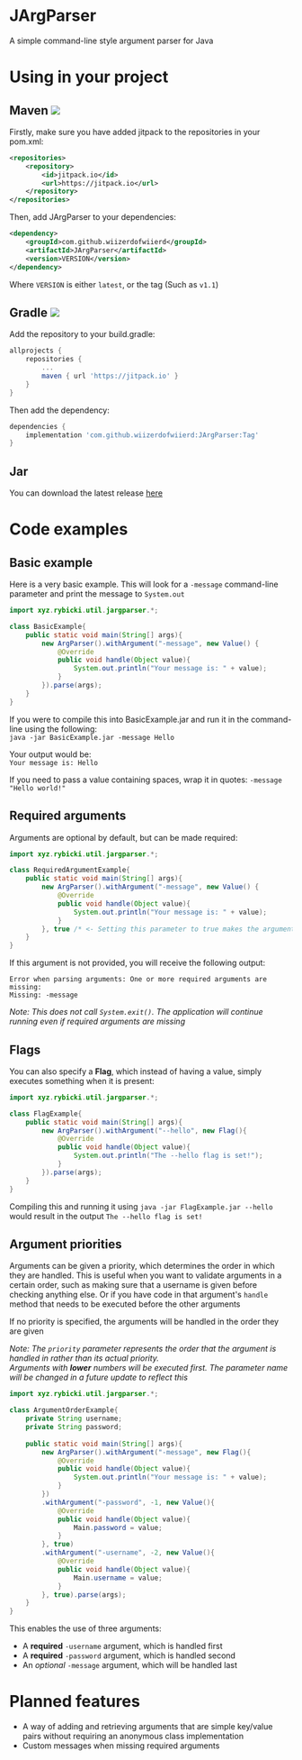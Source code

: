 # JArgParser
 A simple command-line style argument parser for Java

# Using in your project
## Maven [![](https://jitpack.io/v/wiizerdofwiierd/JArgParser.svg)](https://jitpack.io/#wiizerdofwiierd/JArgParser)
Firstly, make sure you have added jitpack to the repositories in your pom.xml:
```xml
<repositories>
    <repository>
        <id>jitpack.io</id>
        <url>https://jitpack.io</url>
    </repository>
</repositories>
```

Then, add JArgParser to your dependencies:
```xml
<dependency>
    <groupId>com.github.wiizerdofwiierd</groupId>
    <artifactId>JArgParser</artifactId>
    <version>VERSION</version>
</dependency>
```
Where `VERSION` is either `latest`, or the tag (Such as `v1.1`)

## Gradle [![](https://jitpack.io/v/wiizerdofwiierd/JArgParser.svg)](https://jitpack.io/#wiizerdofwiierd/JArgParser)
Add the repository to your build.gradle:
```gradle
allprojects {
    repositories {
        ...
        maven { url 'https://jitpack.io' }
    }
}
```
Then add the dependency:
```gradle
dependencies {
    implementation 'com.github.wiizerdofwiierd:JArgParser:Tag'
}
```

## Jar
You can download the latest release [here](https://github.com/wiizerdofwiierd/JArgParser/releases/latest) 

# Code examples
## Basic example
Here is a very basic example. This will look for a `-message` command-line parameter and print the message to `System.out`
```java
import xyz.rybicki.util.jargparser.*;

class BasicExample{
    public static void main(String[] args){
        new ArgParser().withArgument("-message", new Value() {
            @Override
            public void handle(Object value){
                System.out.println("Your message is: " + value);
            }
        }).parse(args);
    }
}
```
If you were to compile this into BasicExample.jar and run it in the command-line using the following:  
`java -jar BasicExample.jar -message Hello`

Your output would be:  
`Your message is: Hello`

If you need to pass a value containing spaces, wrap it in quotes: `-message "Hello world!"`

## Required arguments
Arguments are optional by default, but can be made required:
```java
import xyz.rybicki.util.jargparser.*;

class RequiredArgumentExample{
    public static void main(String[] args){
        new ArgParser().withArgument("-message", new Value() {
            @Override
            public void handle(Object value){
                System.out.println("Your message is: " + value);
            }
        }, true /* <- Setting this parameter to true makes the argument required */).parse(args);
    }
}
```
If this argument is not provided, you will receive the following output:
```
Error when parsing arguments: One or more required arguments are missing:
Missing: -message
```
*Note: This does not call `System.exit()`. The application will continue running even if required arguments are missing*

## Flags
You can also specify a **Flag**, which instead of having a value, simply executes something when it is present:
```java
import xyz.rybicki.util.jargparser.*;

class FlagExample{
    public static void main(String[] args){
        new ArgParser().withArgument("--hello", new Flag(){
            @Override
            public void handle(Object value){
                System.out.println("The --hello flag is set!");
            }
        }).parse(args);
    }
}
```
Compiling this and running it using `java -jar FlagExample.jar --hello` would result in the output `The --hello flag is set!`

## Argument priorities
Arguments can be given a priority, which determines the order in which they are handled. This is useful when you want to validate arguments in a certain order, such as making sure that a username is given before checking anything else. Or if you have code in that argument's `handle` method that needs to be executed before the other arguments

If no priority is specified, the arguments will be handled in the order they are given  

*Note: The `priority` parameter represents the order that the argument is handled in rather than its actual priority.  
Arguments with **lower** numbers will be executed first. The parameter name will be changed in a future update to reflect this*
```java
import xyz.rybicki.util.jargparser.*;

class ArgumentOrderExample{
    private String username;
    private String password;
	
    public static void main(String[] args){
        new ArgParser().withArgument("-message", new Flag(){
            @Override
            public void handle(Object value){
                System.out.println("Your message is: " + value);
            }
        })
        .withArgument("-password", -1, new Value(){
            @Override
            public void handle(Object value){
                Main.password = value;
            }
        }, true)
        .withArgument("-username", -2, new Value(){
            @Override
            public void handle(Object value){
            	Main.username = value;
            }
        }, true).parse(args);
    }
}
```
This enables the use of three arguments:
- A **required** `-username` argument, which is handled first
- A **required** `-password` argument, which is handled second
- An *optional* `-message` argument, which will be handled last

# Planned features
- A way of adding and retrieving arguments that are simple key/value pairs without requiring an anonymous class implementation
- Custom messages when missing required arguments
